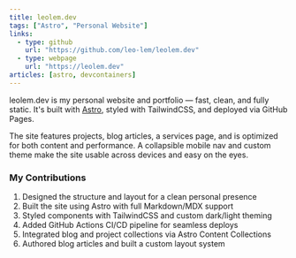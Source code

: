 ```yaml
---
title: leolem.dev
tags: ["Astro", "Personal Website"]
links:
  - type: github
    url: "https://github.com/leo-lem/leolem.dev"
  - type: webpage
    url: "https://leolem.dev"
articles: [astro, devcontainers]
---
```


leolem.dev is my personal website and portfolio — fast, clean, and fully static. It's built with [Astro](https://astro.build), styled with TailwindCSS, and deployed via GitHub Pages.

The site features projects, blog articles, a services page, and is optimized for both content and performance. A collapsible mobile nav and custom theme make the site usable across devices and easy on the eyes.

### My Contributions

1. Designed the structure and layout for a clean personal presence
2. Built the site using Astro with full Markdown/MDX support
3. Styled components with TailwindCSS and custom dark/light theming
4. Added GitHub Actions CI/CD pipeline for seamless deploys
5. Integrated blog and project collections via Astro Content Collections
6. Authored blog articles and built a custom layout system